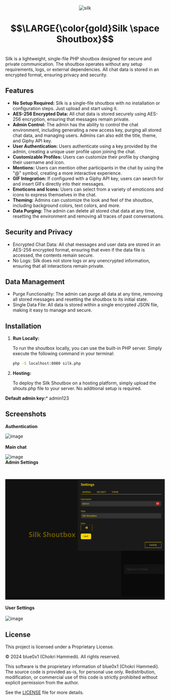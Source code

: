 <div style="text-align: center;">
    <img src="https://github.com/user-attachments/assets/719802ee-856d-4be6-80df-b4528393807f" alt="silk" width="350px">
</div>


# $$\LARGE{\color{gold}Silk \space Shoutbox}$$

<br>
Silk is a lightweight, single-file PHP shoutbox designed for secure and private communication. The shoutbox operates without any setup requirements, logs, or external dependencies. All chat data is stored in an encrypted format, ensuring privacy and security.


## Features <br>

*  **No Setup Required:** Silk is a single-file shoutbox with no installation or configuration steps. Just upload and start using it.
*  **AES-256 Encrypted Data:** All chat data is stored securely using AES-256 encryption, ensuring that messages remain private.
*  **Admin Control:** The admin has the ability to control the chat environment, including generating a new access key, purging all stored chat data, and managing users. Admins can also edit the title, theme, and Giphy API key.
*  **User Authentication:** Users authenticate using a key provided by the admin, creating a unique user profile upon joining the chat.
*  **Customizable Profiles:** Users can customize their profile by changing their username and icon.
*  **Mentions:** Users can mention other participants in the chat by using the "@" symbol, creating a more interactive experience.
*  **GIF Integration:** If configured with a Giphy API key, users can search for and insert GIFs directly into their messages.
*  **Emoticons and Icons:** Users can select from a variety of emoticons and icons to express themselves in the chat.
*  **Theming:** Admins can customize the look and feel of the shoutbox, including background colors, text colors, and more.
*  **Data Purging:** The admin can delete all stored chat data at any time, resetting the environment and removing all traces of past conversations.

## Security and Privacy <br>
 
  * Encrypted Chat Data: All chat messages and user data are stored in an AES-256 encrypted format, ensuring that even if the data file is accessed, the contents remain secure.
  * No Logs: Silk does not store logs or any unencrypted information, ensuring that all interactions remain private.

## Data Management <br>
 
 * Purge Functionality: The admin can purge all data at any time, removing all stored messages and resetting the shoutbox to its initial state.
 * Single Data File: All data is stored within a single encrypted JSON file, making it easy to manage and secure.


## Installation

1. **Run Locally:**

   To run the shoutbox locally, you can use the built-in PHP server. Simply execute the following command in your terminal:

   ```bash
   php -S localhost:8080 silk.php
   ```

 2. **Hosting:**

    To deploy the Silk Shoutbox on a hosting platform, simply upload the shouts.php file to your server. No additional setup is required.

**Default admin key:*** admin123 

   ## Screenshots 

   **Authentication**
   <br>
   
   ![image](https://github.com/user-attachments/assets/8e2d36d3-fccd-4922-a498-92391b4022a9)
<br><br>
   **Main chat** 
   <br>
    
   ![image](https://github.com/user-attachments/assets/a983d70c-c30a-43da-976d-100f18c42f6d)
   <br>
   **Admin Settings** 
   
   <br> 
   
   ![Admin Control](./silk.gif)

   **User Settings** 
   <br><br>
   ![image](https://github.com/user-attachments/assets/c28280aa-3a28-428c-afd2-a44dcf9ff1c4)

   
## License

This project is licensed under a Proprietary License.

© 2024 blue0x1 (Chokri Hammedi). All rights reserved.

This software is the proprietary information of blue0x1 (Chokri Hammedi). The source code is provided as-is, for personal use only. Redistribution, modification, or commercial use of this code is strictly prohibited without explicit permission from the author.

See the [LICENSE](./LICENSE) file for more details.
